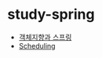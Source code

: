 # study-spring
- [객체지향과 스프링](https://github.com/DWL5/roadmap-spring/blob/master/documents/spring_oop.md)
- [Scheduling](https://devlopsquare.tistory.com/229)


